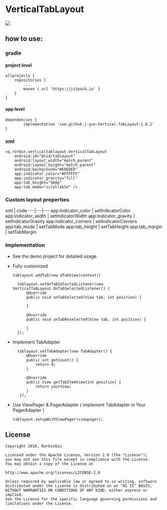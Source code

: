 # VerticalTabLayout

![](https://github.com/j-yun/VerticalTabLayout/blob/master/demo.png?raw=true)


## how to use:
### gradle
#### project level
    allprojects {
        repositories {
            ...
            maven { url 'https://jitpack.io' }
        }
    }

#### app level
    dependencies {
	        implementation 'com.github.j-yun:Vertical-TabLayout:1.0.2'
	}

### xml

    <q.rorbin.verticaltablayout.VerticalTabLayout
        android:id="@+id/tablayout"
        android:layout_width="match_parent"
        android:layout_height="match_parent"
        android:background="#EDEDED"
        app:indicator_color="#FFFFFF"
        app:indicator_gravity="fill"
        app:tab_height="50dp"
        app:tab_mode="scrollable" />

### Custom layout properties

xml | code
---|---|---
app:indicator_color | setIndicatorColor
app:indicator_width | setIndicatorWidth
app:indicator_gravity | setIndicatorGravity
app:indicator_corners | setIndicatorCorners
app:tab_mode | setTabMode
app:tab_height | setTabHeight
app:tab_margin | setTabMargin

### Implementation
- See the demo project for detailed usage.

- Fully customized

	``tablayout.addTab(new QTabView(context))``

		tablayout.setOnTabSelectedListener(new VerticalTabLayout.OnTabSelectedListener() {
            @Override
            public void onTabSelected(View tab, int position) {
                
            }

            @Override
            public void onTabReselected(View tab, int position) {

            }
        });

- Implement TabAdapter

		tablayout.setTabAdapter(new TabAdapter() {
            @Override
            public int getCount() {
                return 0;
            }

            @Override
            public View getTabItemView(int position) {
                return yourView;
            }
	     });
	     
  
- Use ViewPager & PagerAdapter ( implement TabAdapter in Your PagerAdapter )

    `tablayout.setupWithViewPager(viewpager);`


## License
    Copyright 2016, RorbinQiu

    Licensed under the Apache License, Version 2.0 (the "License");
    you may not use this file except in compliance with the License.
    You may obtain a copy of the License at

    http://www.apache.org/licenses/LICENSE-2.0

    Unless required by applicable law or agreed to in writing, software
    distributed under the License is distributed on an "AS IS" BASIS,
    WITHOUT WARRANTIES OR CONDITIONS OF ANY KIND, either express or implied.
    See the License for the specific language governing permissions and
    limitations under the License.